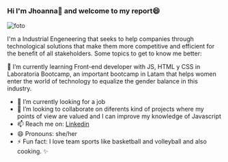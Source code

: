 ### Hi I'm Jhoanna👋 and welcome to my report😄

![foto](https://user-images.githubusercontent.com/113317909/217966733-dc7e4a29-ea1c-43e8-8455-2f808ecddfdb.PNG)

I'm a Industrial Engeneering that seeks to help companies through technological solutions that make them more competitive and efficient for the benefit of all stakeholders.
Some topics to get to know me better:

🌱 I’m currently learning Front-end developer with JS, HTML y CSS in Laboratoria Bootcamp, an important bootcamp in Latam that helps women enter the world of technology     to equalize the gender balance in this industry.
- 🔭 I’m currently looking for a job 
- 👯 I’m looking to collaborate on diferents kind of projects where my points of view are valued and I can improve my knowledge of Javascript
- 📫 Reach me on:  [Linkedin]([[url](https://www.linkedin.com/feed/)](https://www.linkedin.com/in/jhoannarosamerad%C3%A1vila/))
- 😄 Pronouns: she/her
- ⚡ Fun fact: I love team sports like basketball and volleyball and also cooking.
✨

<!--
aquí puedeo escribir mi borrador
-->
